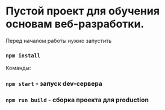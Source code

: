 # Пустой проект для обучения основам веб-разработки.

Перед началом работы нужно запустить 
### `npm install`

Команды:
### `npm start` - запуск dev-сервера
### `npm run build` - сборка проекта для production
